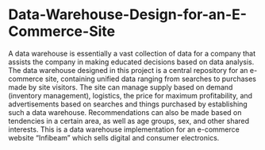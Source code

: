 # Data-Warehouse-Design-for-an-E-Commerce-Site
A data warehouse is essentially a vast collection of data for a company that assists the company in making educated decisions based on data analysis. The data warehouse designed in this project is a central repository for an e-commerce site, containing unified data ranging from searches to purchases made by site visitors. The site can manage supply based on demand (inventory management), logistics, the price for maximum profitability, and advertisements based on searches and things purchased by establishing such a data warehouse. Recommendations can also be made based on tendencies in a certain area, as well as age groups, sex, and other shared interests. This is a data warehouse implementation for an e-commerce website “Infibeam” which sells digital and consumer electronics.
